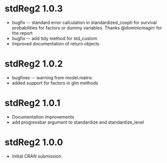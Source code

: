 # stdReg2 1.0.3
* bugfix -- standard error calculation in standardized_coxph for survival probabilities for factors or dummy variables. Thanks @dominicmagirr for the report
* bugfix -- add tidy method for std_custom
* Improved documentation of return objects

# stdReg2 1.0.2
* bugfixes -- warning from model.matrix
* added support for factors in glm methods

# stdReg2 1.0.1

* Documentation improvements
* add progressbar argument to standardize and standardize_level

# stdReg2 1.0.0

* Initial CRAN submission.
